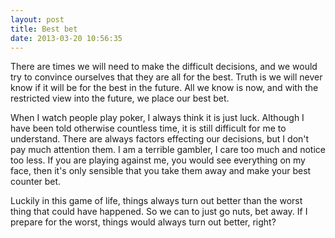 ```yaml
---
layout: post
title: Best bet
date: 2013-03-20 10:56:35
---
```


There are times we will need to make the difficult decisions, and we would try to convince ourselves that they are all for the best. Truth is we will never know if it will be for the best in the future. All we know is now, and with the restricted view into the future, we place our best bet. 

When I watch people play poker, I always think it is just luck. Although I have been told otherwise countless time, it is still difficult for me to understand. There are always factors effecting our decisions, but I don't pay much attention them. I am a terrible gambler, I care too much and notice too less. If you are playing against me, you would see everything on my face, then it's only sensible that you take them away and make your best counter bet. 

Luckily in this game of life, things always turn out better than the worst thing that could have happened. So we can to just go nuts, bet away. If I prepare for the worst, things would always turn out better, right?